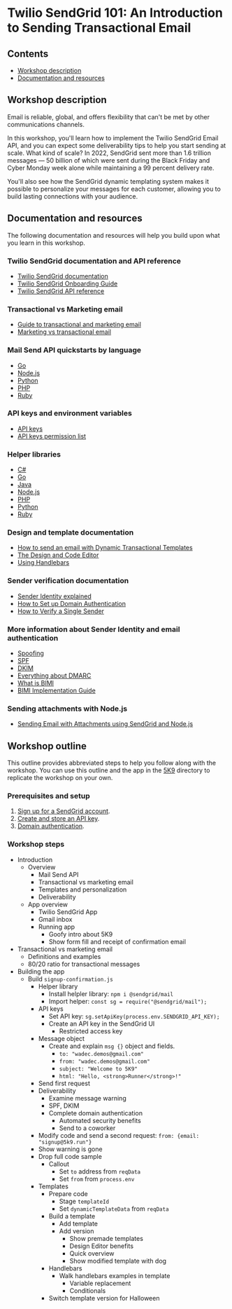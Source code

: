 # Twilio SendGrid 101: An Introduction to Sending Transactional Email

## Contents

- [Workshop description](#workshop-description)
- [Documentation and resources](#documentation-and-resources)

## Workshop description

Email is reliable, global, and offers flexibility that can't be met by other communications channels.

In this workshop, you'll learn how to implement the Twilio SendGrid Email API, and you can expect some deliverability tips to help you start sending at scale. What kind of scale? In 2022, SendGrid sent more than 1.6 trillion messages — 50 billion of which were sent during the Black Friday and Cyber Monday week alone while maintaining a 99 percent delivery rate.

You'll also see how the SendGrid dynamic templating system makes it possible to personalize your messages for each customer, allowing you to build lasting connections with your audience.

## Documentation and resources

The following documentation and resources will help you build upon what you learn in this workshop.

### Twilio SendGrid documentation and API reference

- [Twilio SendGrid documentation](https://docs.sendgrid.com/)
- [Twilio SendGrid Onboarding Guide](https://docs.sendgrid.com/onboarding)
- [Twilio SendGrid API reference](https://docs.sendgrid.com/api-reference)

### Transactional vs Marketing email

- [Guide to transactional and marketing email](https://sendgrid.com/marketing/guide-transactional-and-marketing-email/)
- [Marketing vs transactional email](https://sendgrid.com/blog/marketing-email-vs-transactional-email-whats-difference/)

### Mail Send API quickstarts by language

- [Go](https://docs.sendgrid.com/for-developers/sending-email/quickstart-go)
- [Node.js](https://docs.sendgrid.com/for-developers/sending-email/quickstart-nodejs)
- [Python](https://docs.sendgrid.com/for-developers/sending-email/quickstart-python)
- [PHP](https://docs.sendgrid.com/for-developers/sending-email/quickstart-php)
- [Ruby](https://docs.sendgrid.com/for-developers/sending-email/quickstart-ruby)

### API keys and environment variables

- [API keys](https://docs.sendgrid.com/ui/account-and-settings/api-keys/)
- [API keys permission list](https://docs.sendgrid.com/api-reference/how-to-use-the-sendgrid-v3-api/authorization#api-key-permissions-list)

### Helper libraries

- [C#](https://github.com/sendgrid/sendgrid-csharp)
- [Go](https://github.com/sendgrid/sendgrid-go)
- [Java](https://github.com/sendgrid/sendgrid-java)
- [Node.js](https://github.com/sendgrid/sendgrid-nodejs)
- [PHP](https://github.com/sendgrid/sendgrid-php)
- [Python](https://github.com/sendgrid/sendgrid-python)
- [Ruby](https://github.com/sendgrid/sendgrid-ruby)

### Design and template documentation

- [How to send an email with Dynamic Transactional Templates](https://docs.sendgrid.com/ui/sending-email/how-to-send-an-email-with-dynamic-transactional-templates/)
- [The Design and Code Editor](https://docs.sendgrid.com/ui/sending-email/editor/)
- [Using Handlebars](https://docs.sendgrid.com/for-developers/sending-email/using-handlebars/)

### Sender verification documentation

- [Sender Identity explained](https://docs.sendgrid.com/for-developers/sending-email/sender-identity/)
- [How to Set up Domain Authentication](https://docs.sendgrid.com/ui/account-and-settings/how-to-set-up-domain-authentication/)
- [How to Verify a Single Sender](https://docs.sendgrid.com/ui/sending-email/sender-verification/)

### More information about Sender Identity and email authentication

- [Spoofing](https://twilio.com/docs/glossary/spoofing/)
- [SPF](https://twilio.com/docs/glossary/spf/)
- [DKIM](https://twilio.com/docs/glossary/dkim/)
- [Everything about DMARC](https://docs.sendgrid.com/ui/sending-email/dmarc)
- [What is BIMI](https://sendgrid.com/blog/what-is-bimi/)
- [BIMI Implementation Guide](https://bimigroup.org/implementation-guide/)

### Sending attachments with Node.js

- [Sending Email with Attachments using SendGrid and Node.js](https://www.twilio.com/blog/sending-email-attachments-with-sendgrid)

## Workshop outline

This outline provides abbreviated steps to help you follow along with the workshop. You can use this outline and the app in the [5K9](5K9) directory to replicate the workshop on your own.

### Prerequisites and setup

1. [Sign up for a SendGrid account](https://signup.sendgrid.com/).
2. [Create and store an API key](https://docs.sendgrid.com/ui/account-and-settings/api-keys/).
3. [Domain authentication](https://docs.sendgrid.com/ui/account-and-settings/how-to-set-up-domain-authentication#third-pane).

### Workshop steps

- Introduction
  - Overview
    - Mail Send API
    - Transactional vs marketing email
    - Templates and personalization
    - Deliverability
  - App overview
    - Twilio SendGrid App
    - Gmail inbox
    - Running app
      - Goofy intro about 5K9
      - Show form fill and receipt of confirmation email
- Transactional vs marketing email
  - Definitions and examples
  - 80/20 ratio for transactional messages
- Building the app
  - Build `signup-confirmation.js`
    - Helper library
      - Install helpler library: `npm i @sendgrid/mail`
      - Import helper: `const sg = require("@sendgrid/mail");`
    - API keys
      - Set API key: `sg.setApiKey(process.env.SENDGRID_API_KEY);`
      - Create an API key in the SendGrid UI
        - Restricted access key
    - Message object
      - Create and explain `msg {}` object and fields.
        - `to: "wadec.demos@gmail.com"`
        - `from: "wadec.demos@gmail.com"`
        - `subject: "Welcome to 5K9"`
        - `html: "Hello, <strong>Runner</strong>!"`
    - Send first request
    - Deliverability
      - Examine message warning
      - SPF, DKIM
      - Complete domain authentication
        - Automated security benefits
        - Send to a coworker
    - Modify code and send a second request: `from: {email: "signup@5k9.run"}`
    - Show warning is gone
    - Drop full code sample
      - Callout
        - Set `to` address from `reqData`
        - Set `from` from `process.env`
    - Templates
      - Prepare code
        - Stage `templateId`
        - Set `dynamicTemplateData` from `reqData`
      - Build a template
        - Add template
        - Add version
          - Show premade templates
          - Design Editor benefits
          - Quick overview
          - Show modified template with dog
      - Handlebars
        - Walk handlebars examples in template
          - Variable replacement
          - Conditionals
      - Switch template version for Halloween
